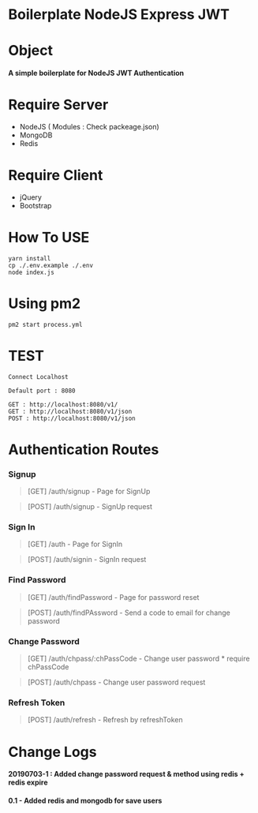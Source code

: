 # Boilerplate NodeJS Express JWT

# Object
#### A simple boilerplate for NodeJS JWT Authentication

# Require Server
* NodeJS ( Modules : Check packeage.json)
* MongoDB
* Redis

# Require Client
* jQuery
* Bootstrap

# How To USE

```
yarn install
cp ./.env.example ./.env
node index.js
```
 
# Using pm2

```
pm2 start process.yml
```

# TEST

```
Connect Localhost

Default port : 8080

GET : http://localhost:8080/v1/
GET : http://localhost:8080/v1/json
POST : http://localhost:8080/v1/json
```

# Authentication Routes

### Signup 

> [GET] /auth/signup - Page for SignUp

> [POST] /auth/signup - SignUp request

### Sign In

> [GET] /auth - Page for SignIn

> [POST] /auth/signin - SignIn request

### Find Password

> [GET] /auth/findPassword - Page for password reset

> [POST] /auth/findPAssword - Send a code to email for change password

### Change Password

> [GET] /auth/chpass/:chPassCode - Change user password * require chPassCode

> [POST] /auth/chpass - Change user password request

### Refresh Token

> [POST] /auth/refresh - Refresh by refreshToken

# Change Logs
#### 20190703-1 : Added change password request & method using redis + redis expire
#### 0.1  - Added redis and mongodb for save users

